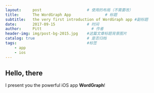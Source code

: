 ```yaml
---
layout:     post                    # 使用的布局（不需要改）
title:      The WordGraph App               # 标题 
subtitle:   the very first introduction of WordGraph app #副标题
date:       2017-09-15              # 时间
author:     Pitt                      # 作者
header-img: img/post-bg-2015.jpg    #这篇文章标题背景图片
catalog: true                       # 是否归档
tags:                               #标签
    - app
    - ios
---
```


## Hello, there

I present you the powerful iOS app **WordGraph**!
